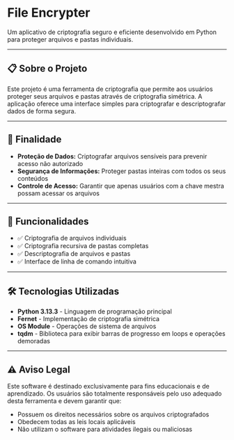 # File Encrypter

Um aplicativo de criptografia seguro e eficiente desenvolvido em Python para proteger arquivos e pastas individuais.

---

## 📋 Sobre o Projeto
Este projeto é uma ferramenta de criptografia que permite aos usuários proteger seus arquivos e pastas através de criptografia simétrica. A aplicação oferece uma interface simples para criptografar e descriptografar dados de forma segura.

---

## 🎯 Finalidade
- **Proteção de Dados:** Criptografar arquivos sensíveis para prevenir acesso não autorizado  
- **Segurança de Informações:** Proteger pastas inteiras com todos os seus conteúdos  
- **Controle de Acesso:** Garantir que apenas usuários com a chave mestra possam acessar os arquivos  

---

## 🔐 Funcionalidades
- ✅ Criptografia de arquivos individuais  
- ✅ Criptografia recursiva de pastas completas  
- ✅ Descriptografia de arquivos e pastas  
- ✅ Interface de linha de comando intuitiva  

---

## 🛠 Tecnologias Utilizadas
- **Python 3.13.3** - Linguagem de programação principal  
- **Fernet** - Implementação de criptografia simétrica  
- **OS Module** - Operações de sistema de arquivos  
- **tqdm** - Biblioteca para exibir barras de progresso em loops e operações demoradas  
---

## ⚠️ Aviso Legal
Este software é destinado exclusivamente para fins educacionais e de aprendizado. Os usuários são totalmente responsáveis pelo uso adequado desta ferramenta e devem garantir que:

- Possuem os direitos necessários sobre os arquivos criptografados  
- Obedecem todas as leis locais aplicáveis  
- Não utilizam o software para atividades ilegais ou maliciosas  
